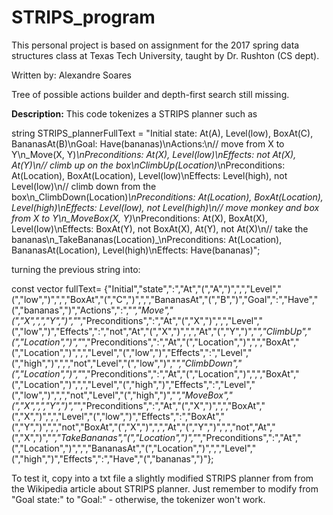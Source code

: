 # STRIPS_program
This personal project is based on assignment for the 2017 spring data structures class at Texas Tech University, taught by Dr. Rushton (CS dept).

Written by: Alexandre Soares

Tree of possible actions builder and depth-first search still missing.

 
**Description:** 
This code tokenizes a STRIPS planner such as

string STRIPS_plannerFullText = "Initial state: At(A), Level(low), BoxAt(C), BananasAt(B)\nGoal:    Have(bananas)\nActions:\n// move from X to Y\n_Move(X, Y)_\nPreconditions:  At(X), Level(low)\nEffects: not At(X), At(Y)\n// climb up on the box\nClimbUp(Location)_\nPreconditions:  At(Location), BoxAt(Location), Level(low)\nEffects: Level(high), not Level(low)\n// climb down from the box\n_ClimbDown(Location)_\nPreconditions:  At(Location), BoxAt(Location), Level(high)\nEffects: Level(low), not Level(high)\n// move monkey and box from X to Y\n_MoveBox(X, Y)_\nPreconditions:  At(X), BoxAt(X), Level(low)\nEffects: BoxAt(Y), not BoxAt(X), At(Y), not At(X)\n// take the bananas\n_TakeBananas(Location)_\nPreconditions:  At(Location), BananasAt(Location), Level(high)\nEffects: Have(bananas)";
 
 turning the previous string into:
 
 const vector<string> fullText= {"Initial","state",":","At","(","A",")",",","Level","(","low",")",",","BoxAt","(","C",")",",","BananasAt","(","B",")","Goal",":","Have","(","bananas",")","Actions",":","_","Move","(","X",",","Y",")","_","Preconditions",":","At","(","X",")",",","Level","(","low",")","Effects",":","not","At","(","X",")",",","At","(","Y",")","_","ClimbUp","(","Location",")","_","Preconditions",":","At","(","Location",")",",","BoxAt","(","Location",")",",","Level","(","low",")","Effects",":","Level","(","high",")",",","not","Level","(","low",")","_","ClimbDown","(","Location",")","_","Preconditions",":","At","(","Location",")",",","BoxAt","(","Location",")",",","Level","(","high",")","Effects",":","Level","(","low",")",",","not","Level","(","high",")","_","MoveBox","(","X",",","Y",")","_","Preconditions",":","At","(","X",")",",","BoxAt","(","X",")",",","Level","(","low",")","Effects",":","BoxAt","(","Y",")",",","not","BoxAt","(","X",")",",","At","(","Y",")",",","not","At","(","X",")","_","TakeBananas","(","Location",")","_","Preconditions",":","At","(","Location",")",",","BananasAt","(","Location",")",",","Level","(","high",")","Effects",":","Have","(","bananas",")"};
 
 
 To test it, copy into a txt file a slightly modified STRIPS planner from from the Wikipedia article about STRIPS planner. Just remember to modify from "Goal state:" to "Goal:" - otherwise, the tokenizer won't work.
